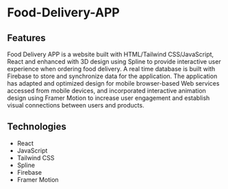 # Food-Delivery-APP
## Features
Food Delivery APP is a website built with HTML/Tailwind CSS/JavaScript, React and enhanced with 3D design using Spline to provide interactive user experience when ordering food delivery.
A real time database is built with Firebase to store and synchronize data for the application.
The application has adapted and optimized design for mobile browser-based Web services accessed from mobile devices, and incorporated interactive animation design using Framer Motion to increase user engagement and establish visual
connections between users and products.

## Technologies
* React
* JavaScript
* Tailwind CSS
* Spline
* Firebase 
* Framer Motion
